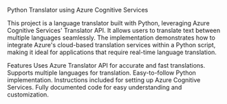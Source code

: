 Python Translator using Azure Cognitive Services

This project is a language translator built with Python, leveraging Azure Cognitive Services' Translator API. It allows users to translate text between multiple languages seamlessly. The implementation demonstrates how to integrate Azure's cloud-based translation services within a Python script, making it ideal for applications that require real-time language translation.

Features
Uses Azure Translator API for accurate and fast translations.
Supports multiple languages for translation.
Easy-to-follow Python implementation.
Instructions included for setting up Azure Cognitive Services.
Fully documented code for easy understanding and customization.